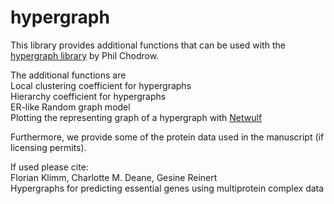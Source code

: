 # hypergraph

This library provides additional functions that can be used with the [hypergraph library](https://github.com/PhilChodrow/hypergraph) by Phil Chodrow.

The additional functions are\
Local clustering coefficient for hypergraphs\
Hierarchy coefficient for hypergraphs\
ER-like Random graph model\
Plotting the representing graph of a hypergraph with [Netwulf](https://pypi.org/project/netwulf/)

Furthermore, we provide some of the protein data used in the manuscript (if licensing permits).


If used please cite:\
Florian Klimm, Charlotte M. Deane, Gesine Reinert\
Hypergraphs for predicting essential genes using multiprotein complex data
